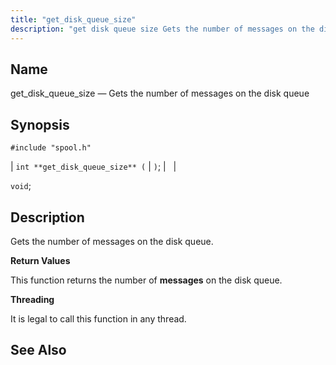 ```yaml
---
title: "get_disk_queue_size"
description: "get disk queue size Gets the number of messages on the disk queue int get disk queue size void Gets the number of messages on the disk queue This function returns the number of messages on the disk queue It is legal to call this function in any thread..."
---
```


<a name="apis.get_disk_queue_size"></a> 
## Name

get_disk_queue_size — Gets the number of messages on the disk queue

## Synopsis

`#include "spool.h"`

| `int **get_disk_queue_size** (` | `)`; |   |

`void`;<a name="idp62581488"></a> 
## Description

Gets the number of messages on the disk queue.

**<a name="idp62582720"></a> Return Values**

This function returns the number of **messages** on the disk queue.

**<a name="idp62584384"></a> Threading**

It is legal to call this function in any thread.

<a name="idp62585488"></a> 
## See Also